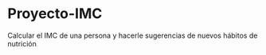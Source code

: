 # Proyecto-IMC
Calcular el IMC de una persona y hacerle sugerencias de nuevos hábitos de nutrición 
